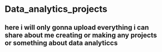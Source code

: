 # Data_analytics_projects
## here i will only gonna upload everything i can share about me creating or making any projects or something about data analyticcs
